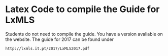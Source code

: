 # Latex Code to compile the Guide for LxMLS

Students do not need to compile the guide. You have a version avaliable on the
website. The guide for 2017 can be found under

    http://lxmls.it.pt/2017/LxMLS2017.pdf
